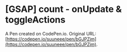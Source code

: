 # [GSAP] count - onUpdate & toggleActions

A Pen created on CodePen.io. Original URL: [https://codepen.io/suuneee/pen/bGJPZjm](https://codepen.io/suuneee/pen/bGJPZjm).


